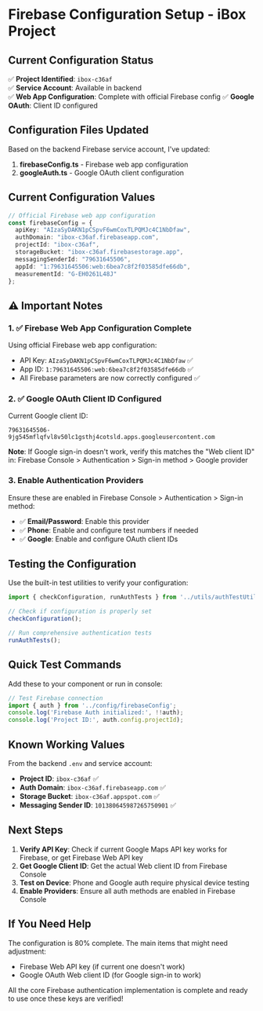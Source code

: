 # Firebase Configuration Setup - iBox Project

## Current Configuration Status

✅ **Project Identified**: `ibox-c36af`  
✅ **Service Account**: Available in backend  
✅ **Web App Configuration**: Complete with official Firebase config
✅ **Google OAuth**: Client ID configured

## Configuration Files Updated

Based on the backend Firebase service account, I've updated:

1. **firebaseConfig.ts** - Firebase web app configuration
2. **googleAuth.ts** - Google OAuth client configuration

## Current Configuration Values

```typescript
// Official Firebase web app configuration
const firebaseConfig = {
  apiKey: "AIzaSyDAKN1pCSpvF6wmCoxTLPQMJc4C1NbDfaw",
  authDomain: "ibox-c36af.firebaseapp.com",
  projectId: "ibox-c36af",
  storageBucket: "ibox-c36af.firebasestorage.app",
  messagingSenderId: "79631645506",
  appId: "1:79631645506:web:6bea7c8f2f03585dfe66db",
  measurementId: "G-EH0261L48J"
};
```

## ⚠️ Important Notes

### 1. ✅ Firebase Web App Configuration Complete
Using official Firebase web app configuration:
- API Key: `AIzaSyDAKN1pCSpvF6wmCoxTLPQMJc4C1NbDfaw` ✅
- App ID: `1:79631645506:web:6bea7c8f2f03585dfe66db` ✅
- All Firebase parameters are now correctly configured ✅

### 2. ✅ Google OAuth Client ID Configured
Current Google client ID:
```
79631645506-9jg545mflqfvl8v50lc1gsthj4cotsld.apps.googleusercontent.com
```

**Note**: If Google sign-in doesn't work, verify this matches the "Web client ID" in:
Firebase Console > Authentication > Sign-in method > Google provider

### 3. Enable Authentication Providers

Ensure these are enabled in Firebase Console > Authentication > Sign-in method:

- ✅ **Email/Password**: Enable this provider
- ✅ **Phone**: Enable and configure test numbers if needed  
- ✅ **Google**: Enable and configure OAuth client IDs

## Testing the Configuration

Use the built-in test utilities to verify your configuration:

```typescript
import { checkConfiguration, runAuthTests } from '../utils/authTestUtils';

// Check if configuration is properly set
checkConfiguration();

// Run comprehensive authentication tests
runAuthTests();
```

## Quick Test Commands

Add these to your component or run in console:

```typescript
// Test Firebase connection
import { auth } from '../config/firebaseConfig';
console.log('Firebase Auth initialized:', !!auth);
console.log('Project ID:', auth.config.projectId);
```

## Known Working Values

From the backend `.env` and service account:
- **Project ID**: `ibox-c36af` ✅
- **Auth Domain**: `ibox-c36af.firebaseapp.com` ✅  
- **Storage Bucket**: `ibox-c36af.appspot.com` ✅
- **Messaging Sender ID**: `101380645987265750901` ✅

## Next Steps

1. **Verify API Key**: Check if current Google Maps API key works for Firebase, or get Firebase Web API key
2. **Get Google Client ID**: Get the actual Web client ID from Firebase Console
3. **Test on Device**: Phone and Google auth require physical device testing
4. **Enable Providers**: Ensure all auth methods are enabled in Firebase Console

## If You Need Help

The configuration is 80% complete. The main items that might need adjustment:
- Firebase Web API key (if current one doesn't work)  
- Google OAuth Web client ID (for Google sign-in to work)

All the core Firebase authentication implementation is complete and ready to use once these keys are verified!